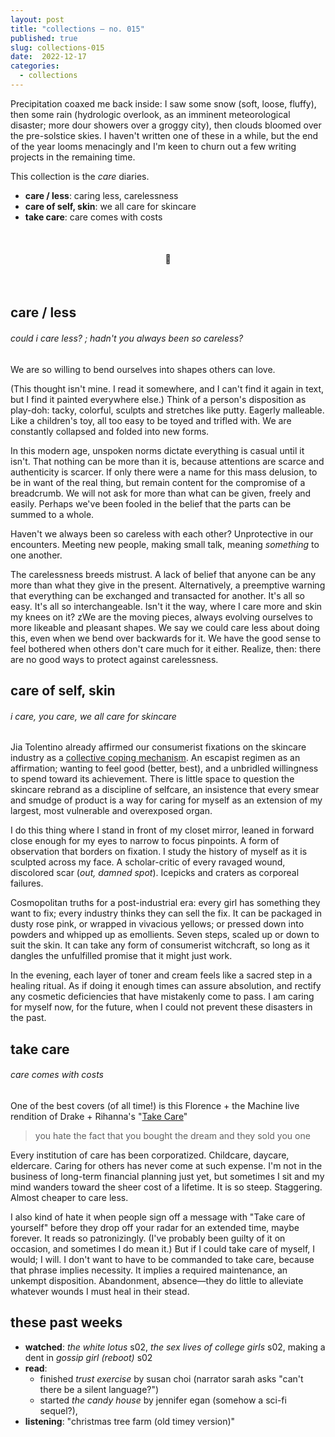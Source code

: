 ```yaml
---
layout: post
title: "collections — no. 015"
published: true
slug: collections-015
date:  2022-12-17
categories:
  - collections
---
```


Precipitation coaxed me back inside: I saw some snow (soft, loose, fluffy), then some rain (hydrologic overlook, as an imminent meteorological disaster; more dour showers over a groggy city), then clouds bloomed over the pre-solstice skies. I haven't written one of these in a while, but the end of the year looms menacingly and I'm keen to churn out a few writing projects in the remaining time. 


This collection is the *care* diaries. 
- **care / less**: caring less, carelessness
- **care of self, skin**: we all care for skincare
- **take care**: care comes with costs

<br />

<h4 style="text-align:center">💌</h4>

<!--more-->

<br />

## **care** / **less**
###### could i care less? ; hadn't you always been so careless?

We are so willing to bend ourselves into shapes others can love. 

(This thought isn't mine. I read it somewhere, and I can't find it again in text, but I find it painted everywhere else.) Think of a person's disposition as play-doh: tacky, colorful, sculpts and stretches like putty. Eagerly malleable. Like a children's toy, all too easy to be toyed and trifled with. We are constantly collapsed and folded into new forms.

In this modern age, unspoken norms dictate everything is casual until it isn't. That nothing can be more than it is, because attentions are scarce and authenticity is scarcer. If only there were a name for this mass delusion, to be in want of the real thing, but remain content for the compromise of a breadcrumb. We will not ask for more than what can be given, freely and easily. Perhaps we've been fooled in the belief that the parts can be summed to a whole.

Haven't we always been so careless with each other? Unprotective in our encounters. Meeting new people, making small talk, meaning *something* to one another. 

The carelessness breeds mistrust. A lack of belief that anyone can be any more than what they give in the present. Alternatively, a preemptive warning that everything can be exchanged and transacted for another. It's all so easy. It's all so interchangeable. Isn't it the way, where I care more and skin my knees on it? zWe are the moving pieces, always evolving ourselves to more likeable and pleasant shapes. We say we could care less about doing this, even when we bend over backwards for it. We have the good sense to feel bothered when others don't care much for it either. Realize, then: there are no good ways to protect against carelessness.


## **care of self, skin**
###### i care, you care, we all care for skincare

Jia Tolentino already affirmed our consumerist fixations on the skincare industry as a [collective coping mechanism](https://www.newyorker.com/culture/cultural-comment/the-year-that-skin-care-became-a-coping-mechanism). An escapist regimen as an affirmation; wanting to feel good (better, best), and a unbridled willingness to spend toward its achievement. There is little space to question the skincare rebrand as a discipline of selfcare, an insistence that every smear and smudge of product is a way for caring for myself as an extension of my largest, most vulnerable and overexposed organ.

I do this thing where I stand in front of my closet mirror, leaned in forward close enough for my eyes to narrow to focus pinpoints. A form of observation that borders on fixation. I study the history of myself as it is sculpted across my face. A scholar-critic of every ravaged wound, discolored scar (*out, damned spot*). Icepicks and craters as corporeal failures. 

Cosmopolitan truths for a post-industrial era: every girl has something they want to fix; every industry thinks they can sell the fix. It can be packaged in dusty rose pink, or wrapped in vivacious yellows; or pressed down into powders and whipped up as emollients. Seven steps, scaled up or down to suit the skin. It can take any form of consumerist witchcraft, so long as it dangles the unfulfilled promise that it might just work.

In the evening, each layer of toner and cream feels like a sacred step in a healing ritual. As if doing it enough times can assure absolution, and rectify any cosmetic deficiencies that have mistakenly come to pass. I am caring for myself now, for the future, when I could not prevent these disasters in the past.


## take care
###### care comes with costs

One of the best covers (of all time!) is this Florence + the Machine live rendition of Drake + Rihanna's "[Take Care](https://www.youtube.com/watch?v=g9GQJgbGZJU)"
> you hate the fact that you bought the dream and they sold you one

Every institution of care has been corporatized. Childcare, daycare, eldercare. Caring for others has never come at such expense. I'm not in the business of long-term financial planning just yet, but sometimes I sit and my mind wanders toward the sheer cost of a lifetime. It is so steep. Staggering. Almost cheaper to care less. 

I also kind of hate it when people sign off a message with "Take care of yourself" before they drop off your radar for an extended time, maybe forever. It reads so patronizingly. (I've probably been guilty of it on occasion, and sometimes I do mean it.) But if I could take care of myself, I would; I will. I don't want to have to be commanded to take care, because that phrase implies necessity. It implies a required maintenance, an unkempt disposition. Abandonment, absence—they do little to alleviate whatever wounds I must heal in their stead.




## these past weeks
- **watched**: *the white lotus* s02, *the sex lives of college girls* s02, making a dent in *gossip girl (reboot)* s02
- **read**:
	- finished *trust exercise* by susan choi (narrator sarah asks "can't there be a silent language?")
	- started *the candy house* by jennifer egan (somehow a sci-fi sequel?), 
- **listening**: "christmas tree farm (old timey version)"